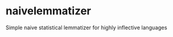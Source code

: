 naivelemmatizer
===============

Simple naive statistical lemmatizer for highly inflective languages
